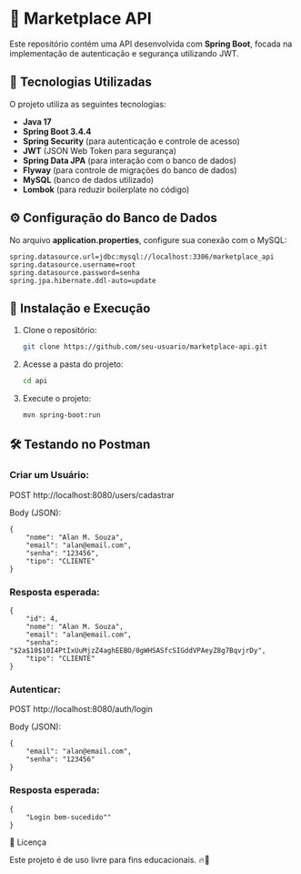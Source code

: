 # 📌 Marketplace API

Este repositório contém uma API desenvolvida com **Spring Boot**, focada na implementação de autenticação e segurança utilizando JWT. 

## 🚀 Tecnologias Utilizadas

O projeto utiliza as seguintes tecnologias:

- **Java 17**
- **Spring Boot 3.4.4**
- **Spring Security** (para autenticação e controle de acesso)
- **JWT** (JSON Web Token para segurança)
- **Spring Data JPA** (para interação com o banco de dados)
- **Flyway** (para controle de migrações do banco de dados)
- **MySQL** (banco de dados utilizado)
- **Lombok** (para reduzir boilerplate no código)

## ⚙️ Configuração do Banco de Dados

No arquivo **application.properties**, configure sua conexão com o MySQL:

```properties
spring.datasource.url=jdbc:mysql://localhost:3306/marketplace_api
spring.datasource.username=root
spring.datasource.password=senha
spring.jpa.hibernate.ddl-auto=update
```

## 🔧 Instalação e Execução

1. Clone o repositório: 
   ```sh
   git clone https://github.com/seu-usuario/marketplace-api.git
   ```
2. Acesse a pasta do projeto:
   ```sh
   cd api
   ```
3. Execute o projeto:
   ```sh
   mvn spring-boot:run
   ```

## 🛠 Testando no Postman

### Criar um Usuário:

POST http://localhost:8080/users/cadastrar

Body (JSON):
```
{
    "nome": "Alan M. Souza",
    "email": "alan@email.com",
    "senha": "123456",
    "tipo": "CLIENTE"
}
```

### Resposta esperada:
```
{
    "id": 4,
    "nome": "Alan M. Souza",
    "email": "alan@email.com",
    "senha": "$2a$10$10I4PtIxUuMjzZ4aghEEBO/0gWHSASfcSIGddVPAeyZ8g7BqvjrDy",
    "tipo": "CLIENTE"
}
```

### Autenticar:

POST http://localhost:8080/auth/login

Body (JSON):
```
{
    "email": "alan@email.com",
    "senha": "123456"
}
```

### Resposta esperada:
```
{
    "Login bem-sucedido""
}
```

📜 Licença

Este projeto é de uso livre para fins educacionais. 🔥🚀

